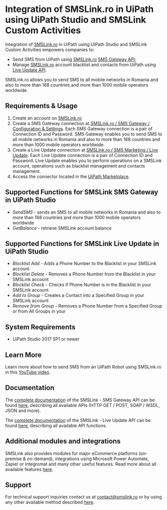 # Integration of SMSLink.ro in UiPath using UiPath Studio and SMSLink Custom Activities

Integration of [SMSLink.ro](https://www.smslink.ro) in UiPath using UiPath Studio and SMSLink Custom Activities empowers companies to:

* Send SMS from UiPath using [SMSLink.ro](https://www.smslink.ro) [SMS Gateway API](https://www.smslink.ro/sms-gateway.html);
* Manage [SMSLink.ro](https://www.smslink.ro) account blacklist and contacts from UiPath using [Live Update API](https://www.smslink.ro/sms-marketing-documentatie-live-update.html).

SMSLink.ro allows you to send SMS to all mobile networks in Romania and also to more than 168 countries and more than 1000 mobile operators worldwide. 

## Requirements & Usage

1. Create an account on [SMSLink.ro](https://www.smslink.ro/inregistrare/)
2. Create a SMS Gateway connection at [SMSLink.ro / SMS Gateway / Configuration & Settings](https://www.smslink.ro/sms/gateway/setup.php). Each SMS Gateway connection is a pair of Connection ID and Password. SMS Gateway enables you to send SMS to all mobile networks in Romania and also to more than 168 countries and more than 1000 mobile operators worldwide.
3. Create a Live Update connection at [SMSLink.ro / SMS Marketing / Live Update](https://www.smslink.ro/sms/marketing/liveupdate.php). Each Live Update connection is a pair of Connection ID and Password. Live Update enables you to perform operations on a SMSLink account, operations such as blacklist management and contacts management.
4. Access the connector located in the [UiPath Marketplace](https://connect.uipath.com/marketplace/components/connector-for-smslinkro).

## Supported Functions for SMSLink SMS Gateway in UiPath Studio

- *SendSMS* - sends an SMS to all mobile networks in Romania and also to more than 168 countries and more than 1000 mobile operators worldwide
- *GetBalance* - retrieve SMSLink account balance

## Supported Functions for SMSLink Live Update in UiPath Studio

- *Blocklist Add* - Adds a Phone Number to the Blacklist in your SMSLink account
- *Blocklist Delete* - Removes a Phone Number from the Blacklist in your SMSLink account     
- *Blocklist Check* - Checks if Phone Number is in the Blacklist in your SMSLink account
- *Add to Group* - Creates a Contact into a Specified Group in your SMSLink account
- *Remove from Group* - Removes a Phone Number from a Specified Group or from All Groups in your 

## System Requirements 

* UiPath Studio 2017 SP1 or newer 

## Learn More 

Learn more about how to send SMS from an UiPath Robot using SMSLink.ro in this [YouTube video](https://www.youtube.com/watch?v=OpdT07Zn1uY).

## Documentation

The [complete documentation](https://www.smslink.ro/sms-gateway-documentatie-sms-gateway.html) of the SMSLink - SMS Gateway API can be found [here](https://www.smslink.ro/sms-gateway-documentatie-sms-gateway.html), describing all available APIs (HTTP GET / POST, SOAP / WSDL, JSON and more).

The [complete documentation](https://smslink.ro/sms-marketing-documentatie-live-update.html) of the SMSLink - Live Update API can be found [here](https://smslink.ro/sms-marketing-documentatie-live-update.html), describing all available API functions.

## Additional modules and integrations

SMSLink also provides modules for major eCommerce platforms (on-premise & on-demand), integrations using Microsoft Power Automate, Zapier or Integromat and many other useful features. Read more about all available features [here](https://www.smslink.ro/sms-gateway.html). 

## Support

For technical support inquiries contact us at contact@smslink.ro or by using any other available method described [here](https://www.smslink.ro/contact.php).

